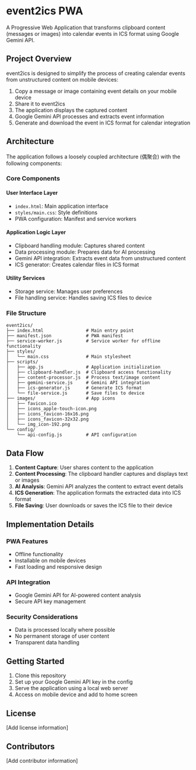 # event2ics PWA

A Progressive Web Application that transforms clipboard content (messages or images) into calendar events in ICS format using Google Gemini API.

## Project Overview

event2ics is designed to simplify the process of creating calendar events from unstructured content on mobile devices:

1. Copy a message or image containing event details on your mobile device
2. Share it to event2ics
3. The application displays the captured content
4. Google Gemini API processes and extracts event information
5. Generate and download the event in ICS format for calendar integration

## Architecture

The application follows a loosely coupled architecture (偶聚合) with the following components:

### Core Components

#### User Interface Layer
- `index.html`: Main application interface
- `styles/main.css`: Style definitions
- PWA configuration: Manifest and service workers

#### Application Logic Layer
- Clipboard handling module: Captures shared content
- Data processing module: Prepares data for AI processing
- Gemini API integration: Extracts event data from unstructured content
- ICS generator: Creates calendar files in ICS format

#### Utility Services
- Storage service: Manages user preferences
- File handling service: Handles saving ICS files to device

### File Structure
```
event2ics/
├── index.html                # Main entry point
├── manifest.json             # PWA manifest
├── service-worker.js         # Service worker for offline functionality
├── styles/
│   └── main.css              # Main stylesheet
├── scripts/
│   ├── app.js                # Application initialization
│   ├── clipboard-handler.js  # Clipboard access functionality
│   ├── content-processor.js  # Process text/image content
│   ├── gemini-service.js     # Gemini API integration
│   ├── ics-generator.js      # Generate ICS format
│   └── file-service.js       # Save files to device
├── images/                   # App icons
│   ├── favicon.ico
│   ├── icons_apple-touch-icon.png
│   ├── icons_favicon-16x16.png
│   ├── icons_favicon-32x32.png
│   └── img_icon-192.png
└── config/
    └── api-config.js         # API configuration
```

## Data Flow

1. **Content Capture**: User shares content to the application
2. **Content Processing**: The clipboard handler captures and displays text or images
3. **AI Analysis**: Gemini API analyzes the content to extract event details
4. **ICS Generation**: The application formats the extracted data into ICS format
5. **File Saving**: User downloads or saves the ICS file to their device

## Implementation Details

### PWA Features
- Offline functionality
- Installable on mobile devices
- Fast loading and responsive design

### API Integration
- Google Gemini API for AI-powered content analysis
- Secure API key management

### Security Considerations
- Data is processed locally where possible
- No permanent storage of user content
- Transparent data handling

## Getting Started

1. Clone this repository
2. Set up your Google Gemini API key in the config
3. Serve the application using a local web server
4. Access on mobile device and add to home screen

## License

[Add license information]

## Contributors

[Add contributor information]